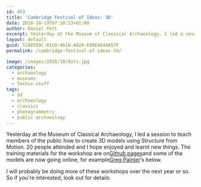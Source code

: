 ```yaml
---
id: 453
title: 'Cambridge Festival of Ideas: 3D'
date: 2018-10-19T07:18:53+01:00
author: Daniel Pett
excerpt: Yesterday at the Museum of Classical Archaeology, I led a session to teach members of the public how to create 3D models using Structure from Motion.
layout: default
guid: 5188580C-B1C0-4618-A024-E09EA644A57F
permalink: /cambridge-festival-of-ideas-3d/

image: /images/2018/10/dots.jpg
categories:
  - archaeology
  - museums
  - Techie stuff
tags:
  - 3d
  - archaeology
  - classics
  - photogrammetry
  - public archaeology
---
```



Yesterday at the Museum of Classical Archaeology, I led a session to teach members of the public how to create 3D models using Structure from Motion. 20 people attended and I hope enjoyed and learnt new things. The training materials for the workshop are on[Github pages](https://universityofcambridgemuseums.github.io/festivalOfIdeas/)and some of the models are now going online, for example[Greg Painter](https://sketchfab.com/GregPainter)&#8216;s below.

I will probably be doing more of these workshops over the next year or so. So if you're interested, look out for details.

<div class="sketchfab-embed-wrapper">
</div>
